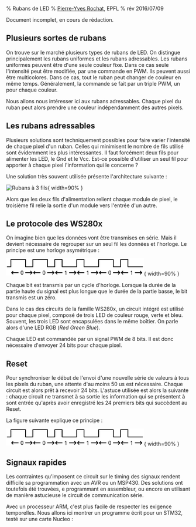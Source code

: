 % Rubans de LED
% [Pierre-Yves Rochat](mailto:pyr@pyr.ch), EPFL
% rév 2016/07/09

Document incomplet, en cours de rédaction.

## Plusieurs sortes de rubans ###

On trouve sur le marché plusieurs types de rubans de LED. On distingue principalement les rubans uniformes et les rubans adressables. Les rubans uniformes peuvent être d'une seule couleur fixe. Dans ce cas seule l'intensité peut être modifiée, par une commande en PWM. Ils peuvent aussi être multicolores. Dans ce cas, tout le ruban peut changer de couleur en même temps. Généralement, la commande se fait par un triple PWM, un pour chaque couleur.

Nous allons nous intéresser ici aux rubans adressables. Chaque pixel du ruban peut alors prendre une couleur indépendamment des autres pixels.


## Les rubans adressables ##

Plusieurs solutions sont techniquement possibles pour faire varier l'intensité de chaque pixel d'un ruban. Celles qui minimisent le nombre de fils utilisé sont évidemment les plus intéressantes. Il faut forcément deux fils pour alimenter les LED, le Gnd et le Vcc. Est-ce possible d'utiliser un seul fil pour apporter à chaque pixel l'information qui le concerne ?

Une solution très souvent utilisée présente l'architecture suivante :

![Rubans à 3 fils](images/archi.ruban.svg "Rubans à 3 fils"){ width=90% }

Alors que les deux fils d'alimentation relient chaque module de pixel, le troisième fil relie la sortie d'un module vers l'entrée d'un autre.


## Le protocole des WS280x ##

On imagine bien que les données vont être transmises en série. Mais il devient nécessaire de regrouper sur un seul fil les données et l'horloge. Le principe est une horloge asymétrique :

![Horloge asymétrique](images/horloge-asym.svg "Horloge asymétrique"){ width=90% }


Chaque bit est transmis par un cycle d'horloge. Lorsque la durée de la partie haute du signal est plus longue que le durée de la partie basse, le bit transmis est un zéro.

Dans le cas des circuits de la famille WS280x, un circuit intégré est utilisé pour chaque pixel, composé de trois LED de couleur rouge, verte et bleu. Souvent, les trois LED sont encapsulées dans le même boîtier. On parle alors d'une LED RGB (*Red Green Blue*).

Chaque LED est commandée par un signal PWM de 8 bits. Il est donc nécessaire d'envoyer 24 bits pour chaque pixel. 


## Reset ##

Pour synchroniser le début de l'envoi d'une nouvelle série de valeurs à tous les pixels du ruban, une attente d'au moins 50 us est nécessaire. Chaque circuit est alors prêt à recevoir 24 bits. L'astuce utilisée est alors la suivante : chaque circuit ne transmet à sa sortie les information qui se présentent à sont entrée qu'après avoir enregistré les 24 premiers bits qui succèdent au Reset.

La figure suivante explique ce principe :

![Mise en cascade des modules](images/horloge-asym.svg "Mise en cascade des modules"){ width=90% }


## Signaux rapides ##

Les contraintes qu'imposent ce circuit sur le timing des signaux rendent difficile sa programmation avec un AVR ou un MSP430. Des solutions ont toutefois été trouvées, e programmant en assembleur, ou encore en utilisant de manière astucieuse le circuit de communication série.

Avec un processeur ARM, c'est plus facile de respecter les exigence temporelles. Nous allons ici montrer un programme écrit pour un STM32, testé sur une carte Nucleo :

~~~~~~~ { .c }

~~~~~~~


<!-- retour au mode normal pour l'éditeur -->


